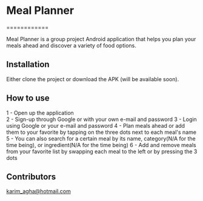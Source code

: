 # Meal Planner
============

Meal Planner is a group project Android application that helps you plan your meals ahead and discover a variety of food options.


## Installation

Either clone the project or download the APK (will be available soon).


## How to use

1 - Open up the application<br/>
2 - Sign-up through Google or with your own e-mail and password
3 - Login using Google or your e-mail and password
4 - Plan meals ahead or add them to your favorite by tapping on the three dots next to each meal's name
5 - You can also search for a certain meal by its name, category(N/A for the time being), or ingredient(N/A for the time being)
6 - Add and remove meals from your favorite list by swapping each meal to the left or by pressing the 3 dots


## Contributors

karim_agha@hotmail.com
